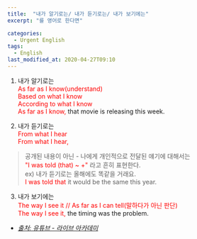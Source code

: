 ```yaml
---
title:  "내가 알기로는/ 내가 듣기로는/ 내가 보기에는"
excerpt: "를 영어로 한다면"

categories:
  - Urgent English
tags:
  - English
last_modified_at: 2020-04-27T09:10
---
```


1. 내가 알기로는  
<span style="color:red"> As far as I know(understand) </span>  
<span style="color:red"> Based on what I know </span>  
<span style="color:red"> According to what I know </span>  
<span style="color:red"> As far as I know,</span> that movie is releasing this week.  

2. 내가 듣기로는  
<span style="color:red"> From what I hear </span>  
<span style="color:red"> From what I hear, </span> 

> 공개된 내용이 아닌 - 나에게 개인적으로 전달된 얘기에 대해서는  
> <span style="color:red"> "I was told (that) ~ +" </span> 라고 흔히 표현한다.  
> ex) 내가 듣기로는 올해에도 똑같을 거래요.  
> <span style="color:red"> I was told that</span> it would be the same this year.  

3. 내가 보기에는  
<span style="color:red"> The way I see it // As far as I can tell(말하다가 아닌 판단) </span>  
<span style="color:red"> The way I see it, </span> the timing was the problem.  
  
  
* *<u>출처: 유튜브 - 라이브 아카데미</u>*
